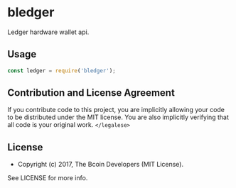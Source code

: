 # bledger

Ledger hardware wallet api.

## Usage

``` js
const ledger = require('bledger');
```

## Contribution and License Agreement

If you contribute code to this project, you are implicitly allowing your code
to be distributed under the MIT license. You are also implicitly verifying that
all code is your original work. `</legalese>`

## License

- Copyright (c) 2017, The Bcoin Developers (MIT License).

See LICENSE for more info.
